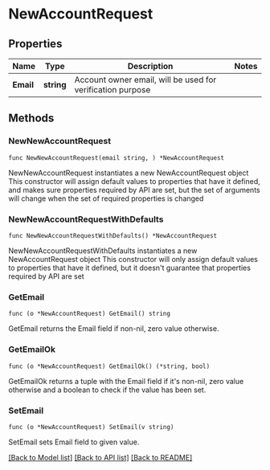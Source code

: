 # NewAccountRequest

## Properties

Name | Type | Description | Notes
------------ | ------------- | ------------- | -------------
**Email** | **string** | Account owner email, will be used for verification purpose | 

## Methods

### NewNewAccountRequest

`func NewNewAccountRequest(email string, ) *NewAccountRequest`

NewNewAccountRequest instantiates a new NewAccountRequest object
This constructor will assign default values to properties that have it defined,
and makes sure properties required by API are set, but the set of arguments
will change when the set of required properties is changed

### NewNewAccountRequestWithDefaults

`func NewNewAccountRequestWithDefaults() *NewAccountRequest`

NewNewAccountRequestWithDefaults instantiates a new NewAccountRequest object
This constructor will only assign default values to properties that have it defined,
but it doesn't guarantee that properties required by API are set

### GetEmail

`func (o *NewAccountRequest) GetEmail() string`

GetEmail returns the Email field if non-nil, zero value otherwise.

### GetEmailOk

`func (o *NewAccountRequest) GetEmailOk() (*string, bool)`

GetEmailOk returns a tuple with the Email field if it's non-nil, zero value otherwise
and a boolean to check if the value has been set.

### SetEmail

`func (o *NewAccountRequest) SetEmail(v string)`

SetEmail sets Email field to given value.



[[Back to Model list]](../README.md#documentation-for-models) [[Back to API list]](../README.md#documentation-for-api-endpoints) [[Back to README]](../README.md)


